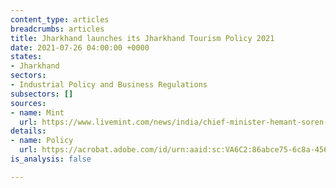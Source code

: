```yaml
---
content_type: articles
breadcrumbs: articles
title: Jharkhand launches its Jharkhand Tourism Policy 2021
date: 2021-07-26 04:00:00 +0000
states:
- Jharkhand
sectors:
- Industrial Policy and Business Regulations
subsectors: []
sources:
- name: Mint
  url: https://www.livemint.com/news/india/chief-minister-hemant-soren-launches-jharkhand-tourism-policy-2021-11658589798152.html
details:
- name: Policy
  url: https://acrobat.adobe.com/id/urn:aaid:sc:VA6C2:86abce75-6c8a-4560-b3ab-c5cdafd47e35
is_analysis: false

---
```


